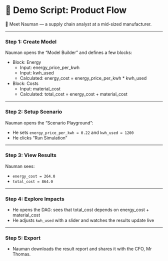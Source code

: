 
# 🧪 Demo Script: Product Flow

👤 Meet Nauman — a supply chain analyst at a mid-sized manufacturer.

---

### Step 1: Create Model
Nauman opens the “Model Builder” and defines a few blocks:
- Block: Energy
  - Input: energy_price_per_kwh
  - Input: kwh_used
  - Calculated: energy_cost = energy_price_per_kwh * kwh_used
- Block: Costs
  - Input: material_cost
  - Calculated: total_cost = energy_cost + material_cost

---

### Step 2: Setup Scenario
Nauman opens the “Scenario Playground”:
- He sets `energy_price_per_kwh = 0.22` and `kwh_used = 1200`
- He clicks “Run Simulation”

---

### Step 3: View Results
Nauman sees:
- `energy_cost = 264.0`
- `total_cost = 864.0`

---

### Step 4: Explore Impacts
- He opens the DAG: sees that total_cost depends on energy_cost + material_cost
- He adjusts `kwh_used` with a slider and watches the results update live

---

### Step 5: Export
- Nauman downloads the result report and shares it with the CFO, Mr Thomas.
